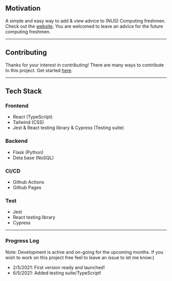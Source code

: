 ## Motivation

A simple and easy way to add & view advice to (NUS) Computing freshmen. Check out the [website](https://tlylt.github.io/from-the-future/). You are welcomed to leave an advice for the future computing freshmen.

---

## Contributing

Thanks for your interest in contributing! There are many ways to contribute to this project. Get started [here](CONTRIBUTING).

---
## Tech Stack

### Frontend

- React (TypeScript)
- Tailwind (CSS)
- Jest & React testing library & Cypress (Testing suite)

### Backend

- Flask (Python)
- Deta base (NoSQL)

### CI/CD

- Github Actions
- Github Pages

### Test

- Jest
- React testing library
- Cypress

---

### Progress Log

Note: Development is active and on-going for the upcoming months. If you wish to work on this project free feel to leave an issue to let me know:)

- 2/5/2021: First version ready and launched!
- 6/5/2021: Added testing suite/TypeScript!
